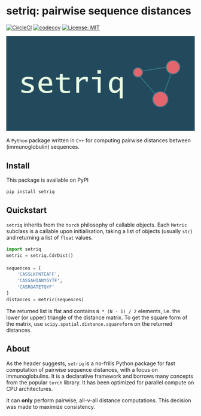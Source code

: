 # setriq: pairwise sequence distances
[![CircleCI](https://circleci.com/gh/BenTenmann/setriq/tree/main.svg?style=shield&circle-token=11d21cf82d1b29647f02543f6bfee9703a8f7bfe)](https://circleci.com/gh/BenTenmann/setriq/tree/main)
[![codecov](https://codecov.io/gh/BenTenmann/setriq/branch/main/graph/badge.svg?token=I8Q4RWPCMS)](https://codecov.io/gh/BenTenmann/setriq)
[![License: MIT](https://img.shields.io/badge/License-MIT-yellow.svg)](https://opensource.org/licenses/MIT)

![logo](fig/logo.png)

A `Python` package written in `C++` for computing pairwise distances between (immunoglobulin) sequences. 

## Install
This package is available on PyPI
```bash
pip install setriq
```

## Quickstart

`setriq` inherits from the `torch` philosophy of callable objects. Each `Metric` subclass is a callable upon 
initialisation, taking a list of objects (usually `str`) and returning a list of `float` values.

```python
import setriq
metric = setriq.CdrDist()

sequences = [
    'CASSLKPNTEAFF',
    'CASSAHIANYGYTF',
    'CASRGATETQYF'
]
distances = metric(sequences)
```

The returned list is flat and contains `N * (N - 1) / 2` elements, i.e. the lower (or upper) triangle of the distance 
matrix. To get the square form of the matrix, use `scipy.spatial.distance.squareform` on the returned distances.

## About

As the header suggests, `setriq` is a no-frills Python package for fast computation of pairwise sequence distances, with
a focus on immunoglobulins. It is a declarative framework and borrows many concepts from the popular `torch` library. It 
has been optimized for parallel compute on CPU architectures.

It can **only** perform pairwise, all-v-all distance computations. This decision was made to maximize consistency. 

